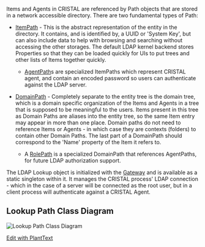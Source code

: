 Items and Agents in CRISTAL are referenced by Path objects that are stored in a network accessible directory. There are two fundamental types of Path:

* [ItemPath](../ItemPath) - This is the abstract representation of the entity in the directory. It contains, and is identified by, a UUID or 'System Key', but can also include data to help with browsing and searching without accessing the other storages. The default LDAP kernel backend stores Properties so that they can be loaded quickly for UIs to put trees and other lists of Items together quickly.
   * [AgentPath](../AgentPath)s are specialized ItemPaths which represent CRISTAL agent, and contain an encoded password so users can authenticate against the LDAP server.

* [DomainPath](../DomainPath) - Completely separate to the entity tree is the domain tree, which is a domain specific organization of the Items and Agents in a tree that is supposed to be meaningful to the users. Items present in this tree as Domain Paths are aliases into the entity tree, so the same Item entry may appear in more than one place. Domain paths do not need to reference Items or Agents - in which case they are contexts (folders) to contain other Domain Paths. The last part of a DomainPath should correspond to the 'Name' property of the Item it refers to.
   * A [RolePath](../RolePath) is a specialized DomainPath that references AgentPaths, for future LDAP authorization support.

The LDAP Lookup object is initialized with the [Gateway](../Gateway) and is available as a static singleton within it. It manages the CRISTAL process' LDAP connection - which in the case of a server will be connected as the root user, but in a client process will authenticate against a CRISTAL Agent.

## Lookup Path Class Diagram

![Lookup Path Class Diagram](/images/paths.png)

[Edit with PlantText](https://www.planttext.com/?text=VLAnJiCm4Dtz5IUpWLpHjIfH4LqwWK2T48CRcyGeYIFx0aAb_yx5IUmKYKxHtRrtxzsBDnwbmwwk6Df2OwaT71ayIInX_IC4FDjAzzMyjqDT_-rjRIrD4xedDW66qNsX6moJD12lfL5ADs-LVaUH9Hac3nwTp14UAkdzgB2UkbdMsmFnWiuq1RI37algm5lfI0-M74YRvwMf55ppcK5O0UTiKloN4041VYP1Kp4QvxUB1J7ZOIkWF2b85g-60I_29zqP6NmPfw7dRAiT6kqP6oA8oFxo8_qlDFa9RiO8dBK8Ty19pU0t6GMuskztM-Wwe_hYyV2XAKvZNP_KR6KK2elFIUFoHjPwLdxAgjDfoooIYzPKmF54d5Auo7842fmyS5AUymSm6aplmVilwnJHDhfHzAn_0G00)